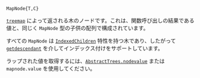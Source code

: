 ```
MapNode{T,C}
```

[`treemap`](@ref) によって返される木のノードです。これは、関数呼び出しの結果である値と、同じく `MapNode` 型の子供の配列で構成されています。

すべての `MapNode` は [`IndexedChildren`](@ref) 特性を持つ木であり、したがって [`getdescendant`](@ref) を介してインデックス付けをサポートしています。

ラップされた値を取得するには、[`AbstractTrees.nodevalue`](@ref) または `mapnode.value` を使用してください。
